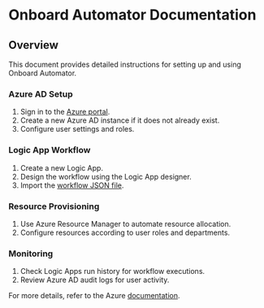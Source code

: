 # Onboard Automator Documentation

## Overview
This document provides detailed instructions for setting up and using Onboard Automator.

### Azure AD Setup
1. Sign in to the [Azure portal](https://portal.azure.com/).
2. Create a new Azure AD instance if it does not already exist.
3. Configure user settings and roles.

### Logic App Workflow
1. Create a new Logic App.
2. Design the workflow using the Logic App designer.
3. Import the [workflow JSON file](Logic_App_Workflow.json).

### Resource Provisioning
1. Use Azure Resource Manager to automate resource allocation.
2. Configure resources according to user roles and departments.

### Monitoring
1. Check Logic Apps run history for workflow executions.
2. Review Azure AD audit logs for user activity.

For more details, refer to the Azure [documentation](https://docs.microsoft.com/azure/).

